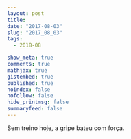 ```yaml
---
layout: post
title:
date: "2017-08-03"
slug: "2017_08_03"
tags:
  - 2018-08

show_meta: true
comments: true
mathjax: true
gistembed: true
published: true
noindex: false
nofollow: false
hide_printmsg: false
summaryfeed: false
---
```


Sem treino hoje, a gripe bateu com força.
